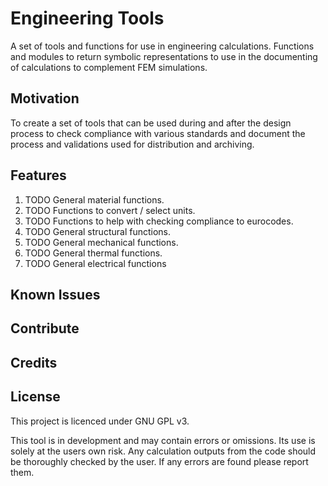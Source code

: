 # Engineering Tools

A set of tools and functions for use in engineering calculations. Functions and modules to return symbolic representations to use in the documenting of calculations to complement FEM simulations.

## Motivation
To create a set of tools that can be used during and after the design process to check compliance with various standards and document the process and validations used for distribution and archiving.

## Features
1. TODO General material functions.
2. TODO Functions to convert / select units.
3. TODO Functions to help with checking compliance to eurocodes.
4. TODO General structural functions.
5. TODO General mechanical functions.
6. TODO General thermal functions.
7. TODO General electrical functions

## Known Issues


## Contribute


## Credits


## License
This project is licenced under GNU GPL v3.

This tool is in development and may contain errors or omissions. Its use is solely at the users own risk. Any calculation outputs from the code should be thoroughly checked by the user. If any errors are found please report them.
